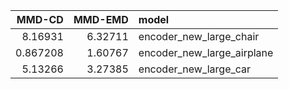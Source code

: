 |   MMD-CD |   MMD-EMD | model                      |
|---------:|----------:|:---------------------------|
| 8.16931  |   6.32711 | encoder_new_large_chair    |
| 0.867208 |   1.60767 | encoder_new_large_airplane |
| 5.13266  |   3.27385 | encoder_new_large_car      |
